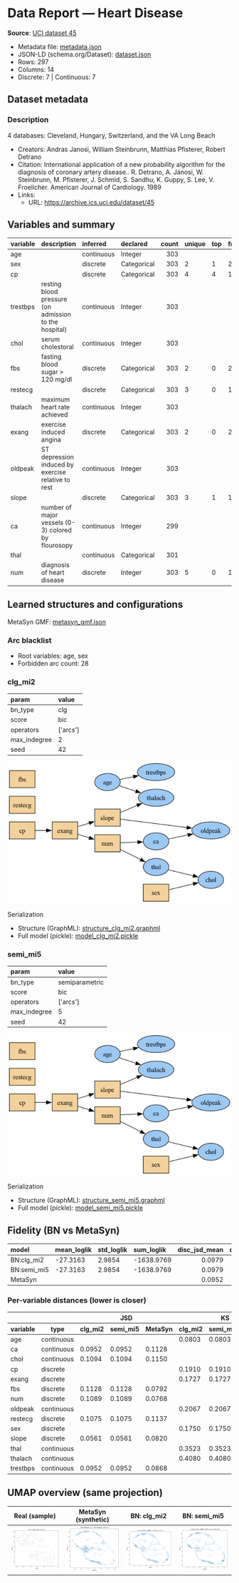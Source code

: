 # Data Report — Heart Disease

**Source**: [UCI dataset 45](https://archive.ics.uci.edu/dataset/45)

- Metadata file: [metadata.json](metadata.json)
- JSON-LD (schema.org/Dataset): [dataset.json](dataset.json)
- Rows: 297
- Columns: 14
- Discrete: 7  |  Continuous: 7

## Dataset metadata


### Description

4 databases: Cleveland, Hungary, Switzerland, and the VA Long Beach

- Creators: Andras Janosi, William Steinbrunn, Matthias Pfisterer, Robert Detrano
- Citation: International application of a new probability algorithm for the diagnosis of coronary artery disease.. R. Detrano, A. Jánosi, W. Steinbrunn, M. Pfisterer, J. Schmid, S. Sandhu, K. Guppy, S. Lee, V. Froelicher. American Journal of Cardiology. 1989
- Links:
  - URL: https://archive.ics.uci.edu/dataset/45
## Variables and summary

| variable   | description                                           | inferred   | declared    |   count | unique   | top   | freq   | mean               | std                | min   | 25%   | 50%   | 75%   | max   |
|:-----------|:------------------------------------------------------|:-----------|:------------|--------:|:---------|:------|:-------|:-------------------|:-------------------|:------|:------|:------|:------|:------|
| age        |                                                       | continuous | Integer     |     303 |          |       |        | 54.43894389438944  | 9.038662442446743  | 29.0  | 48.0  | 56.0  | 61.0  | 77.0  |
| sex        |                                                       | discrete   | Categorical |     303 | 2        | 1     | 206    |                    |                    |       |       |       |       |       |
| cp         |                                                       | discrete   | Categorical |     303 | 4        | 4     | 144    |                    |                    |       |       |       |       |       |
| trestbps   | resting blood pressure (on admission to the hospital) | continuous | Integer     |     303 |          |       |        | 131.68976897689768 | 17.599747729587687 | 94.0  | 120.0 | 130.0 | 140.0 | 200.0 |
| chol       | serum cholestoral                                     | continuous | Integer     |     303 |          |       |        | 246.69306930693068 | 51.776917542637015 | 126.0 | 211.0 | 241.0 | 275.0 | 564.0 |
| fbs        | fasting blood sugar > 120 mg/dl                       | discrete   | Categorical |     303 | 2        | 0     | 258    |                    |                    |       |       |       |       |       |
| restecg    |                                                       | discrete   | Categorical |     303 | 3        | 0     | 151    |                    |                    |       |       |       |       |       |
| thalach    | maximum heart rate achieved                           | continuous | Integer     |     303 |          |       |        | 149.6072607260726  | 22.875003276980376 | 71.0  | 133.5 | 153.0 | 166.0 | 202.0 |
| exang      | exercise induced angina                               | discrete   | Categorical |     303 | 2        | 0     | 204    |                    |                    |       |       |       |       |       |
| oldpeak    | ST depression induced by exercise relative to rest    | continuous | Integer     |     303 |          |       |        | 1.0396039603960396 | 1.161075022068634  | 0.0   | 0.0   | 0.8   | 1.6   | 6.2   |
| slope      |                                                       | discrete   | Categorical |     303 | 3        | 1     | 142    |                    |                    |       |       |       |       |       |
| ca         | number of major vessels (0-3) colored by flourosopy   | continuous | Integer     |     299 |          |       |        | 0.6722408026755853 | 0.9374383177242157 | 0.0   | 0.0   | 0.0   | 1.0   | 3.0   |
| thal       |                                                       | continuous | Categorical |     301 |          |       |        | 4.73421926910299   | 1.9397057693786417 | 3.0   | 3.0   | 3.0   | 7.0   | 7.0   |
| num        | diagnosis of heart disease                            | discrete   | Integer     |     303 | 5        | 0     | 164    |                    |                    |       |       |       |       |       |

## Learned structures and configurations

MetaSyn GMF: [metasyn_gmf.json](metasyn_gmf.json)

### Arc blacklist

- Root variables: age, sex
- Forbidden arc count: 28

### clg_mi2

| param        | value    |
|:-------------|:---------|
| bn_type      | clg      |
| score        | bic      |
| operators    | ['arcs'] |
| max_indegree | 2        |
| seed         | 42       |

![BN graph](bn_clg_mi2.png)

Serialization

- Structure (GraphML): [structure_clg_mi2.graphml](structure_clg_mi2.graphml)
- Full model (pickle): [model_clg_mi2.pickle](model_clg_mi2.pickle)

### semi_mi5

| param        | value          |
|:-------------|:---------------|
| bn_type      | semiparametric |
| score        | bic            |
| operators    | ['arcs']       |
| max_indegree | 5              |
| seed         | 42             |

![BN graph](bn_semi_mi5.png)

Serialization

- Structure (GraphML): [structure_semi_mi5.graphml](structure_semi_mi5.graphml)
- Full model (pickle): [model_semi_mi5.pickle](model_semi_mi5.pickle)

## Fidelity (BN vs MetaSyn)

| model       | mean_loglik   | std_loglik   | sum_loglik   |   disc_jsd_mean |   disc_jsd_median |   cont_ks_mean |   cont_w1_mean |
|:------------|:--------------|:-------------|:-------------|----------------:|------------------:|---------------:|---------------:|
| BN:clg_mi2  | -27.3163      | 2.9854       | -1638.9769   |          0.0979 |            0.1075 |         0.2266 |         3.6304 |
| BN:semi_mi5 | -27.3163      | 2.9854       | -1638.9769   |          0.0979 |            0.1075 |         0.2266 |         3.6304 |
| MetaSyn     |               |              |              |          0.0952 |            0.0868 |         0.2907 |         2.8371 |

### Per-variable distances (lower is closer)

<table class="dataframe table per-var-dist">
  <thead>
    <tr>
      <th colspan="2" halign="left"></th>
      <th colspan="3" halign="left">JSD</th>
      <th colspan="3" halign="left">KS</th>
      <th colspan="3" halign="left">W1</th>
    </tr>
    <tr>
      <th>variable</th>
      <th>type</th>
      <th>clg_mi2</th>
      <th>semi_mi5</th>
      <th>MetaSyn</th>
      <th>clg_mi2</th>
      <th>semi_mi5</th>
      <th>MetaSyn</th>
      <th>clg_mi2</th>
      <th>semi_mi5</th>
      <th>MetaSyn</th>
    </tr>
  </thead>
  <tbody>
    <tr>
      <td>age</td>
      <td>continuous</td>
      <td></td>
      <td></td>
      <td></td>
      <td>0.0803</td>
      <td>0.0803</td>
      <td>0.0903</td>
      <td>1.2421</td>
      <td>1.2421</td>
      <td>1.3481</td>
    </tr>
    <tr>
      <td>ca</td>
      <td>continuous</td>
      <td>0.0952</td>
      <td>0.0952</td>
      <td>0.1128</td>
      <td></td>
      <td></td>
      <td></td>
      <td></td>
      <td></td>
      <td></td>
    </tr>
    <tr>
      <td>chol</td>
      <td>continuous</td>
      <td>0.1094</td>
      <td>0.1094</td>
      <td>0.1150</td>
      <td></td>
      <td></td>
      <td></td>
      <td></td>
      <td></td>
      <td></td>
    </tr>
    <tr>
      <td>cp</td>
      <td>discrete</td>
      <td></td>
      <td></td>
      <td></td>
      <td>0.1910</td>
      <td>0.1910</td>
      <td>0.1317</td>
      <td>3.5802</td>
      <td>3.5802</td>
      <td>2.8285</td>
    </tr>
    <tr>
      <td>exang</td>
      <td>discrete</td>
      <td></td>
      <td></td>
      <td></td>
      <td>0.1727</td>
      <td>0.1727</td>
      <td>0.1257</td>
      <td>12.6292</td>
      <td>12.6292</td>
      <td>8.8700</td>
    </tr>
    <tr>
      <td>fbs</td>
      <td>discrete</td>
      <td>0.1128</td>
      <td>0.1128</td>
      <td>0.0792</td>
      <td></td>
      <td></td>
      <td></td>
      <td></td>
      <td></td>
      <td></td>
    </tr>
    <tr>
      <td>num</td>
      <td>discrete</td>
      <td>0.1089</td>
      <td>0.1089</td>
      <td>0.0768</td>
      <td></td>
      <td></td>
      <td></td>
      <td></td>
      <td></td>
      <td></td>
    </tr>
    <tr>
      <td>oldpeak</td>
      <td>continuous</td>
      <td></td>
      <td></td>
      <td></td>
      <td>0.2067</td>
      <td>0.2067</td>
      <td>0.2207</td>
      <td>6.3633</td>
      <td>6.3633</td>
      <td>5.3542</td>
    </tr>
    <tr>
      <td>restecg</td>
      <td>discrete</td>
      <td>0.1075</td>
      <td>0.1075</td>
      <td>0.1137</td>
      <td></td>
      <td></td>
      <td></td>
      <td></td>
      <td></td>
      <td></td>
    </tr>
    <tr>
      <td>sex</td>
      <td>discrete</td>
      <td></td>
      <td></td>
      <td></td>
      <td>0.1750</td>
      <td>0.1750</td>
      <td>0.2833</td>
      <td>0.2662</td>
      <td>0.2662</td>
      <td>0.2267</td>
    </tr>
    <tr>
      <td>slope</td>
      <td>discrete</td>
      <td>0.0561</td>
      <td>0.0561</td>
      <td>0.0820</td>
      <td></td>
      <td></td>
      <td></td>
      <td></td>
      <td></td>
      <td></td>
    </tr>
    <tr>
      <td>thal</td>
      <td>continuous</td>
      <td></td>
      <td></td>
      <td></td>
      <td>0.3523</td>
      <td>0.3523</td>
      <td>0.5833</td>
      <td>0.3478</td>
      <td>0.3478</td>
      <td>0.3075</td>
    </tr>
    <tr>
      <td>thalach</td>
      <td>continuous</td>
      <td></td>
      <td></td>
      <td></td>
      <td>0.4080</td>
      <td>0.4080</td>
      <td>0.6000</td>
      <td>0.9840</td>
      <td>0.9840</td>
      <td>0.9245</td>
    </tr>
    <tr>
      <td>trestbps</td>
      <td>continuous</td>
      <td>0.0952</td>
      <td>0.0952</td>
      <td>0.0868</td>
      <td></td>
      <td></td>
      <td></td>
      <td></td>
      <td></td>
      <td></td>
    </tr>
  </tbody>
</table>

## UMAP overview (same projection)

| Real (sample) | MetaSyn (synthetic) | BN: clg_mi2 | BN: semi_mi5 |
| --- | --- | --- | --- |
| <img src='umap_real.png' width='280'/> | <img src='umap_metasyn.png' width='280'/> | <img src='umap_bn_clg_mi2.png' width='280'/> | <img src='umap_bn_semi_mi5.png' width='280'/> |

